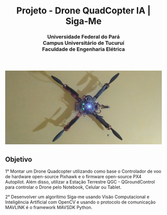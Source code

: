 <h1 align="center">
  Projeto - Drone QuadCopter IA | Siga-Me
</h1>

<h3 align="center">
  Universidade Federal do Pará <br>
  Campus Universitário de Tucuruí <br>
  Faculdade de Engenharia Elétrica <br><br>
</h3>

<h1 align="center">
  <img src="assets/images/drone_img/drone_banner.jpg"/>
</h1>


<h2>
  Objetivo
</h2>

<p>
  1° Montar um Drone Quadcopter utilizando como base o Controlador de voo de hardware open-source Pixhawk e o firmware open-source PX4 Autopilot. Além disso, utilizar a Estação Terrestre QGC - QGroundControl para controlar o Drone pelo Notebook, Celular ou Tablet.
</p>

<p>
  2° Desenvolver um algorítimo Siga-me usando Visão Computacional e Inteligência Artificial com OpenCV e usando o protocolo de comunicação MAVLINK é o framework MAVSDK Python.

</p>
